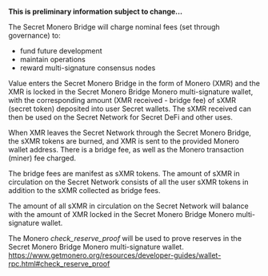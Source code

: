 **This is preliminary information subject to change...**

The Secret Monero Bridge will charge nominal fees (set through governance) to:
* fund future development
* maintain operations
* reward multi-signature consensus nodes

Value enters the Secret Monero Bridge in the form of Monero (XMR) and the XMR is locked in the Secret Monero Bridge Monero multi-signature wallet,
 with the corresponding amount (XMR received - bridge fee) of sXMR (secret token) deposited into user Secret wallets. The sXMR received can then be used
 on the Secret Network for Secret DeFi and other uses. 
 
 When XMR leaves the Secret Network through the Secret Monero Bridge, the sXMR tokens are burned, and XMR is sent to the provided Monero wallet address. There is
 a bridge fee, as well as the Monero transaction (miner) fee charged.
 
 The bridge fees are manifest as sXMR tokens. The amount of sXMR in circulation on the Secret Network consists of all the user sXMR
 tokens in addition to the sXMR collected as bridge fees.
 
 The amount of all sXMR in circulation on the Secret Network will balance with the amount of XMR locked in the Secret Monero Bridge Monero multi-signature wallet.
 
 The Monero *check_reserve_proof* will be used to prove reserves in the Secret Monero Bridge Monero multi-signature wallet.
 https://www.getmonero.org/resources/developer-guides/wallet-rpc.html#check_reserve_proof
 
 
 
